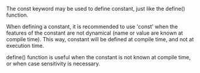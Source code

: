 The const keyword may be used to define constant, just like the define() function. 

When defining a constant, it is recommended to use 'const' when the features of the constant are not dynamical (name or value are known at compile time). 
This way, constant will be defined at compile time, and not at execution time. 

<?php
  //Do
  const A = 1;
  // Don't 
  define('A', 1);
  
?>

define() function is useful when the constant is not known at compile time, or when case sensitivity is necessary.

<?php
  // Read $a in database or config file
  define('A', $a);

  // Read $a in database or config file
  define('B', 1, true);
  echo b;
?>

